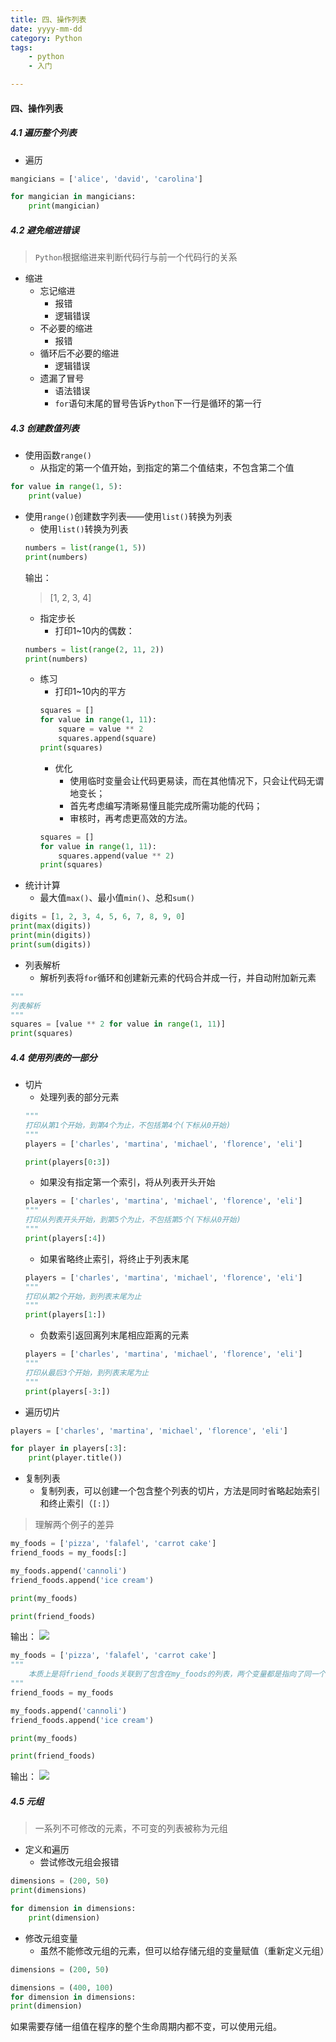 ```yaml
---
title: 四、操作列表
date: yyyy-mm-dd
category: Python
tags:
    - python
    - 入门

---
```


#### 四、操作列表

##### 4.1 遍历整个列表

- 遍历
```python
mangicians = ['alice', 'david', 'carolina']

for mangician in mangicians:
    print(mangician)
```

<!--more-->

##### 4.2 避免缩进错误

> `Python`根据缩进来判断代码行与前一个代码行的关系

- 缩进
    - 忘记缩进
        - 报错
        - 逻辑错误
    - 不必要的缩进
        - 报错
    - 循环后不必要的缩进
        - 逻辑错误
    - 遗漏了冒号
        - 语法错误
        - `for`语句末尾的冒号告诉`Python`下一行是循环的第一行
    
##### 4.3 创建数值列表

- 使用函数`range()`
    - 从指定的第一个值开始，到指定的第二个值结束，不包含第二个值
```python
for value in range(1, 5):
    print(value)
```

- 使用`range()`创建数字列表——使用`list()`转换为列表
    - 使用`list()`转换为列表
    ```python
    numbers = list(range(1, 5))
    print(numbers)
    ```
    输出：
    > [1, 2, 3, 4]
    - 指定步长
        - 打印1~10内的偶数：
    ```python
    numbers = list(range(2, 11, 2))
    print(numbers)
    ```
    - 练习
        - 打印1~10内的平方
        ```python
        squares = []
        for value in range(1, 11):
            square = value ** 2
            squares.append(square)
        print(squares)
        ```
        - 优化
            - 使用临时变量会让代码更易读，而在其他情况下，只会让代码无谓地变长；
            - 首先考虑编写清晰易懂且能完成所需功能的代码；
            - 审核时，再考虑更高效的方法。
        ```python
        squares = []
        for value in range(1, 11):
            squares.append(value ** 2)
        print(squares)
        ```
- 统计计算
    - 最大值`max()`、最小值`min()`、总和`sum()`
```python
digits = [1, 2, 3, 4, 5, 6, 7, 8, 9, 0]
print(max(digits))
print(min(digits))
print(sum(digits))
```
- 列表解析
    - 解析列表将`for`循环和创建新元素的代码合并成一行，并自动附加新元素
```python
"""
列表解析
"""
squares = [value ** 2 for value in range(1, 11)]
print(squares)
```

##### 4.4 使用列表的一部分

- 切片
    - 处理列表的部分元素
    ```python
    """
    打印从第1个开始，到第4个为止，不包括第4个(下标从0开始)
    """
    players = ['charles', 'martina', 'michael', 'florence', 'eli']
    
    print(players[0:3])
    ```
    - 如果没有指定第一个索引，将从列表开头开始
    ```python
    players = ['charles', 'martina', 'michael', 'florence', 'eli']
    """
    打印从列表开头开始，到第5个为止，不包括第5个(下标从0开始)
    """
    print(players[:4])
    ```
    - 如果省略终止索引，将终止于列表末尾
    ```python
    players = ['charles', 'martina', 'michael', 'florence', 'eli']
    """
    打印从第2个开始，到列表末尾为止
    """
    print(players[1:])
    ```
    - 负数索引返回离列末尾相应距离的元素
    ```python
    players = ['charles', 'martina', 'michael', 'florence', 'eli']
    """
    打印从最后3个开始，到列表末尾为止
    """
    print(players[-3:])
    ```
- 遍历切片
```python
players = ['charles', 'martina', 'michael', 'florence', 'eli']

for player in players[:3]:
    print(player.title())
```
- 复制列表
    - 复制列表，可以创建一个包含整个列表的切片，方法是同时省略起始索引和终止索引（`[:]`）

> 理解两个例子的差异

```python
my_foods = ['pizza', 'falafel', 'carrot cake']
friend_foods = my_foods[:]

my_foods.append('cannoli')
friend_foods.append('ice cream')

print(my_foods)

print(friend_foods)
```
输出：
![](http://ww1.sinaimg.cn/large/9c62a0cfly1g51kix6u17j20r801imx7.jpg)

```python
my_foods = ['pizza', 'falafel', 'carrot cake']
"""
    本质上是将friend_foods关联到了包含在my_foods的列表，两个变量都是指向了同一个表。所以分别对两个变量操作，列表都会发生变化，且两个变量的值是相同的
"""
friend_foods = my_foods

my_foods.append('cannoli')
friend_foods.append('ice cream')

print(my_foods)

print(friend_foods)
```
输出：
![](http://ww1.sinaimg.cn/large/9c62a0cfly1g51kiemhohj20r801m0st.jpg)

##### 4.5 元组

> 一系列不可修改的元素，不可变的列表被称为元组

- 定义和遍历
    - 尝试修改元组会报错
```python
dimensions = (200, 50)
print(dimensions)

for dimension in dimensions:
    print(dimension)
```

- 修改元组变量
    - 虽然不能修改元组的元素，但可以给存储元组的变量赋值（重新定义元组）
```python
dimensions = (200, 50)

dimensions = (400, 100)
for dimension in dimensions:
print(dimension)
```
如果需要存储一组值在程序的整个生命周期内都不变，可以使用元组。
